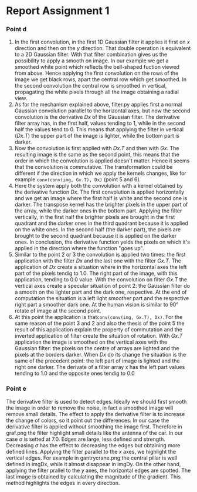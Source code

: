 # Report Assignment 1

### Point d
1. In the first convolution, in the first 1D Gaussian filter it applies it first on $x$ direction and then on the $y$ direction. That double operation is equivalent to a 2D Gaussian filter. With that filter combination gives us the possibility to apply a smooth on image.
In our example we get a smoothed white point which reflects the bell-shaped fuction viewed from above. Hence applying the first convolution on the rows of the image we get black rows, apart the central row which get smoothed. In the second convolution the central row is smoothed in vertical, propagating the white pixels through all the image obtaining a radial view.
2. As for the mechanism explained above, filter.py applies first a normal Gaussian convolution parallel to the horizontal axes, but now the second convolution is the derivative $Dx$ of the Gaussian filter. The derivative filter array has, in the first half, values tending to 1, while in the second half the values tend to 0. This means that applying the filter in vertical ($Dx.T$) the upper part of the image is lighter, while the bottom part is darker.
3. Now the convolution is first applied with $Dx.T$ and then with $Gx$. The resulting image is the same as the second point, this means that the order in which the convolution is applied doesn't matter. Hence it seems that the convolution is commutative. The transformation could be different if the direction in which we apply the kernels changes, like for example ```conv(conv(img, Gx.T), Dx)``` (point 5 and 6).
4. Here the system apply both the convolution with a kernel obtained by the derivative function $Dx$. The first convolution is applied horizontally and we get an image where the first half is white and the second one is darker. The transpose kernel has the brighter pixels in the upper part of the array, while the darker ones in the bottom part.
Applying the filter vertically, in the first half the brighter pixels are brought in the first quadrant and the darker ones in the third quadrant because it is applied on the white ones. In the second half (the darker part), the pixels are brought to the second quadrant because it is applied on the darker ones. In conclusion, the derivative function yelds the pixels on which it's applied in the direction where the function "goes up".
5. Similar to the point 2 or 3 the convolution is applied two times: the first application with the filter $Dx$ and the last one with the filter $Gx.T$.
The application of $Dx$ create a situation where in the horizontal axes the left part of the pixels tendig to $1.0$. The right part of the image, with this application, tending to $0.0$ value. With the convolution on filter $Gx.T$ the vertical axes create a specular situation of point 2: the Gaussian filter do a smooth on the lighter part and the dark one, respective.
At the end of computation the situation is a left light smoother part and the respective right part a smoother dark one. At the human vision is similar to 90° rotate of image at the second point.
6. At this point the application is that```conv(conv(img, Gx.T), Dx)```. For the same reason of the point 3 and 2 and also the thesis of the point 5 the result of this application explain the property of commutation and the inverted application of filter create the situation of rotation.
With $Gx.T$ application the image is smoothed on the vertical axes with the Gaussian filter: the pixels on the centre of arrays are lighted and the pixels at the borders darker.
When $Dx$ do its change the situation is the same of the precedent point: the left part of image is lighted and the right one darker. The derivate of a filter array x has the left part values tending to $1.0$ and the opposite ones tendig to $0.0$

### Point e

The derivative filter is used to detect edges. Ideally we should first smooth the image in order to remove the noise, in fact a smoothed image will remove small details. The effect to apply the derivative filter is to increase the change of colors, so it point out the differences. In our case the derivative filter is applied without smoothing the image first. Therefore in graf.png the filter highlight small details like the antenna of the car.
In our case $\sigma$ is setted at 7.0. Edges are large, less defined and strength. Decreasing $\sigma$ has the effect to decreasing the edges but obtaining more defined lines.
Applying the filter parallel to the $x$ axes, we highlight the vertical edges. For example in gantrycrane.png the central pillar is well defined in imgDx, while it almost disappear in imgDy. On the other hand, applying the filter prallel to the $y$ axes, the horizontal edges are spotted.
The last image is obtained by calculating the magnitude of the gradient. This method highlights the edges in every direction.